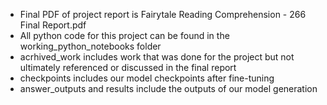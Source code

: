 - Final PDF of project report is Fairytale Reading Comprehension - 266 Final Report.pdf
- All python code for this project can be found in the working_python_notebooks folder
- acrhived_work includes work that was done for the project but not ultimately referenced or discussed in the final report
- checkpoints includes our model checkpoints after fine-tuning
- answer_outputs and results include the outputs of our model generation
